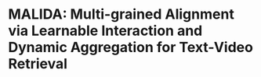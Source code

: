 # MALIDA: Multi-grained Alignment via Learnable Interaction and Dynamic Aggregation for Text-Video Retrieval
